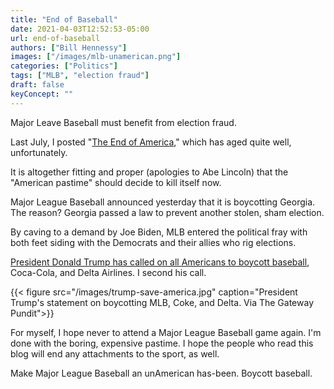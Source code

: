 ```yaml
---
title: "End of Baseball"
date: 2021-04-03T12:52:53-05:00
url: end-of-baseball
authors: ["Bill Hennessy"]
images: ["/images/mlb-unamerican.png"]
categories: ["Politics"]
tags: ["MLB", "election fraud"]
draft: false
keyConcept: ""
---
```


Major Leave Baseball must benefit from election fraud. 

Last July, I posted "[The End of America](https://www.hennessysview.com/the-end-of-america/)," which has aged quite well, unfortunately. 

It is altogether fitting and proper (apologies to Abe Lincoln) that the "American pastime" should decide to kill itself now. 

Major League Baseball announced yesterday that it is boycotting Georgia. The reason? Georgia passed a law to prevent another stolen, sham election. 

By caving to a demand by Joe Biden, MLB entered the political fray with both feet siding with the Democrats and their allies who rig elections. 

[President Donald Trump has called on all Americans to boycott baseball](https://www.thegatewaypundit.com/2021/04/president-trump-releases-statement-boycott-baseball-companies-interfering-fair-free-elections-listening-coke-delta/), Coca-Cola, and Delta Airlines. I second his call. 

{{< figure src="/images/trump-save-america.jpg" caption="President Trump's statement on boycotting MLB, Coke, and Delta. Via The Gateway Pundit">}}

For myself, I hope never to attend a Major League Baseball game again. I'm done with the boring, expensive pastime. I hope the people who read this blog will end any attachments to the sport, as well. 

Make Major League Baseball an unAmerican has-been. Boycott baseball.
<!--stackedit_data:
eyJoaXN0b3J5IjpbLTYyNDczNTc0OF19
-->